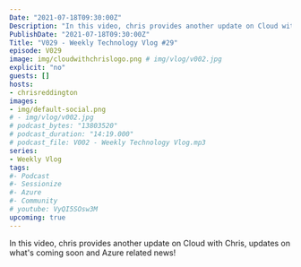 ```yaml
---
Date: "2021-07-18T09:30:00Z"
Description: "In this video, chris provides another update on Cloud with Chris, updates on what's coming soon and Azure related news!"
PublishDate: "2021-07-18T09:30:00Z"
Title: "V029 - Weekly Technology Vlog #29"
episode: V029
image: img/cloudwithchrislogo.png # img/vlog/v002.jpg
explicit: "no"
guests: []
hosts:
- chrisreddington
images:
- img/default-social.png
# - img/vlog/v002.jpg
# podcast_bytes: "13803520"
# podcast_duration: "14:19.000"
# podcast_file: V002 - Weekly Technology Vlog.mp3
series:
- Weekly Vlog
tags:
#- Podcast
#- Sessionize
#- Azure
#- Community
# youtube: VyQI5SOsw3M
upcoming: true
---
```

In this video, chris provides another update on Cloud with Chris, updates on what's coming soon and Azure related news!